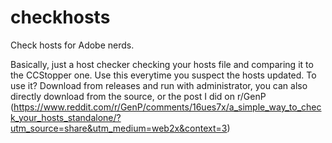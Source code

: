 # checkhosts
Check hosts for Adobe nerds.

Basically, just a host checker checking your hosts file and comparing it to the CCStopper one. Use this everytime you suspect the hosts updated.
To use it? Download from releases and run with administrator, you can also directly download from the source, or the post I did on r/GenP (https://www.reddit.com/r/GenP/comments/16ues7x/a_simple_way_to_check_your_hosts_standalone/?utm_source=share&utm_medium=web2x&context=3)

